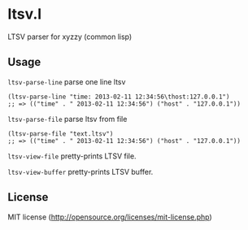 # ltsv.l

LTSV parser for xyzzy (common lisp)

Usage 
-----
`ltsv-parse-line` parse one line ltsv 

    (ltsv-parse-line "time: 2013-02-11 12:34:56\thost:127.0.0.1")
    ;; => (("time" . " 2013-02-11 12:34:56") ("host" . "127.0.0.1"))

`ltsv-parse-file` parse ltsv from file

    (ltsv-parse-file "text.ltsv")
    ;; => (("time" . " 2013-02-11 12:34:56") ("host" . "127.0.0.1"))

`ltsv-view-file` pretty-prints LTSV file.

`ltsv-view-buffer` pretty-prints LTSV buffer.

License
-------
MIT license (http://opensource.org/licenses/mit-license.php)
